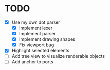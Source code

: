 # TODO

- [x] Use my own dot parser
  - [x] Implement lexer
  - [x] Implement parser
  - [x] Implement drawing shapes
  - [x] Fix viewport bug
- [x] Highlight selected elements
- [ ] Add tree view to visualize renderable objects
- [ ] Add anchor to ports
